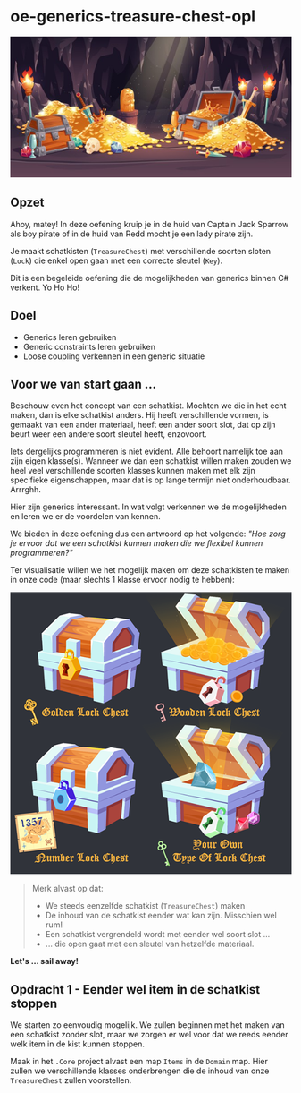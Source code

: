 # oe-generics-treasure-chest-opl
![cave](images/cave.jpg)
## Opzet
Ahoy, matey! In deze oefening kruip je in de huid van Captain Jack Sparrow als boy pirate of in de huid van Redd mocht je een lady pirate zijn.

Je maakt schatkisten (`TreasureChest`) met verschillende soorten sloten (`Lock`) die enkel open gaan met een correcte sleutel (`Key`).

Dit is een begeleide oefening die de mogelijkheden van generics binnen C# verkent. Yo Ho Ho!

## Doel
* Generics leren gebruiken
* Generic constraints leren gebruiken
* Loose coupling verkennen in een generic situatie

## Voor we van start gaan ...
Beschouw even het concept van een schatkist. Mochten we die in het echt maken, dan is elke schatkist anders. Hij heeft verschillende vormen, is gemaakt van een ander materiaal, heeft een ander soort slot, dat op zijn beurt weer een andere soort sleutel heeft, enzovoort.

Iets dergelijks programmeren is niet evident. Alle behoort namelijk toe aan zijn eigen klasse(s). Wanneer we dan een schatkist willen maken zouden we heel veel verschillende soorten klasses kunnen maken met elk zijn specifieke eigenschappen, maar dat is op lange termijn niet onderhoudbaar. Arrrghh.

Hier zijn generics interessant. In wat volgt verkennen we de mogelijkheden en leren we er de voordelen van kennen. 

We bieden in deze oefening dus een antwoord op het volgende:
*"Hoe zorg je ervoor dat we een schatkist kunnen maken die we flexibel kunnen programmeren?"*

Ter visualisatie willen we het mogelijk maken om deze schatkisten te maken in onze code (maar slechts 1 klasse ervoor nodig te hebben):

![chests](images/chests.png)

> Merk alvast op dat:
> * We steeds eenzelfde schatkist (`TreasureChest`) maken
> * De inhoud van de schatkist eender wat kan zijn. Misschien wel rum!
> * Een schatkist vergrendeld wordt met eender wel soort slot ...
> * ... die open gaat met een sleutel van hetzelfde materiaal.

**Let's ... sail away!**

## Opdracht 1 - Eender wel item in de schatkist stoppen
We starten zo eenvoudig mogelijk. We zullen beginnen met het maken van een schatkist zonder slot, maar we zorgen er wel voor dat we reeds eender welk item in de kist kunnen stoppen.



Maak in het `.Core` project alvast een map `Items` in de `Domain` map. Hier zullen we verschillende klasses onderbrengen die de inhoud van onze `TreasureChest` zullen voorstellen.





